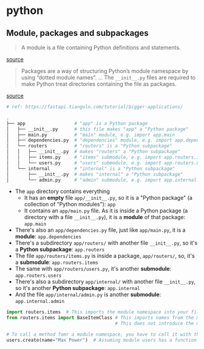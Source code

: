 # python

## Module, packages and subpackages

> A module is a file containing Python definitions and statements.

[source](https://docs.python.org/3/tutorial/modules.html#tut-modules)

> Packages are a way of structuring Python’s module namespace by using “dotted module names”.
> ...
> The `__init__.py` files are required to make Python treat directories containing the file as packages.

[source](https://docs.python.org/3/tutorial/modules.html#packages)

```bash
# ref: https://fastapi.tiangolo.com/tutorial/bigger-applications/

.
├── app                  # "app" is a Python package
│   ├── __init__.py      # this file makes "app" a "Python package"
│   ├── main.py          # "main" module, e.g. import app.main
│   ├── dependencies.py  # "dependencies" module, e.g. import app.dependencies
│   └── routers          # "routers" is a "Python subpackage"
│   │   ├── __init__.py  # makes "routers" a "Python subpackage"
│   │   ├── items.py     # "items" submodule, e.g. import app.routers.items
│   │   └── users.py     # "users" submodule, e.g. import app.routers.users
│   └── internal         # "internal" is a "Python subpackage"
│       ├── __init__.py  # makes "internal" a "Python subpackage"
│       └── admin.py     # "admin" submodule, e.g. import app.internal.admin
```


* The `app` directory contains everything
  * It has an **empty** file `app/__init__.py`, so it is a "Python package" (a collection of "Python modules"): `app`
  * It contains an `app/main.py` file. As it is inside a Python package (a directory with a file `__init__.py`), it is a **module** of that package: `app.main`
* There's also an `app/dependencies.py` file, just like `app/main.py`, it is a **module**: `app.dependencies`
* There's a subdirectory `app/routers/` with another file `__init__.py`, so it's a **Python subpackage**: `app.routers`
* The file `app/routers/items.py` is inside a package, `app/routers/`, so, it's a **submodule**: `app.routers.items`
* The same with `app/routers/users.py`, it's another **submodule**: `app.routers.users`
* There's also a subdirectory `app/internal/` with another file `__init__.py`, so it's another **Python subpackage**: `app.internal`
* And the file `app/internal/admin.py` is another **submodule**: `app.internal.admin`

```python
import routers.items  # This imports the module namespace into your file
from routers.items import BaseItemClass # This imports names from the module directly into your local namespace
                                        # This does not introduce the module name into your local namespace, routers is not defined

# To call a method fomr a module namespace, you have to call it with the module namespace
users.create(name="Max Power")  # Assuming module users has a function called create
```

